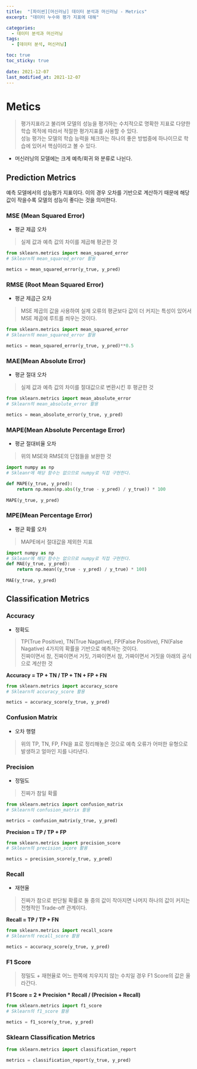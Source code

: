 ```yaml
---
title:  "[파이썬][머신러닝] 데이터 분석과 머신러닝 - Metrics"
excerpt: "데이터 누수와 평가 지표에 대해"

categories:
  - 데이터 분석과 머신러닝
tags:
  - [데이터 분석, 머신러닝]

toc: true
toc_sticky: true
 
date: 2021-12-07
last_modified_at: 2021-12-07
---
```


# Metics

> 평가지표라고 불리며 모델의 성능을 평가하는 수치적으로 명확한 지표로 다양한 학습 목적에 따라서 적절한 평가지표를 사용할 수 있다. <br> 성능 평가는 모델의 학습 능력을 체크하는 하나의 좋은 방법중에 하나이므로 학습에 있어서 핵심이라고 볼 수 있다.
 

- 머신러닝의 모델에는 크게 예측/회귀 와 분류로 나뉜다.

## Prediction Metrics

예측 모델에서의 성능평가 지표이다. 이의 경우 오차를 기반으로 계산하기 때문에 해당 값이 작을수록 모델의 성능이 좋다는 것을 의미한다.

### MSE (Mean Squared Error)
- 평균 제곱 오차
> 실제 값과 예측 값의 차이를 제곱해 평균한 것

```python
from sklearn.metrics import mean_squared_error
# Sklearn의 mean_squared_error 활용

metics = mean_squared_error(y_true, y_pred)
```

### RMSE (Root Mean Squared Error)
- 평균 제곱근 오차
> MSE 제곱의 값을 사용하여 실제 오류의 평균보다 값이 더 커지는 특성이 있어서 MSE 제곱에 루트를 씌우는 것이다.

```python
from sklearn.metrics import mean_squared_error
# Sklearn의 mean_squared_error 활용

metics = mean_squared_error(y_true, y_pred)**0.5
```

### MAE(Mean Absolute Error)
- 평균 절대 오차
> 실제 값과 예측 값의 차이를 절대값으로 변환시킨 후 평균한 것

```python
from sklearn.metrics import mean_absolute_error
# Sklearn의 mean_absolute_error 활용

metics = mean_absolute_error(y_true, y_pred)
```

### MAPE(Mean Absolute Percentage Error)
- 평균 절대비율 오차
> 위의 MSE와 RMSE의 단점들을 보완한 것

```python
import numpy as np
# Skleanr에 해당 함수는 없으므로 numpy로 직접 구현한다.

def MAPE(y_true, y_pred):
	return np.mean(np.abs((y_true - y_pred) / y_true)) * 100 
    
MAPE(y_true, y_pred)
```

### MPE(Mean Percentage Error)
- 평균 확률 오차
> MAPE에서 절대값을 제외한 지표

```python
import numpy as np
# Skleanr에 해당 함수는 없으므로 numpy로 직접 구현한다.
def MAE(y_true, y_pred): 
	return np.mean((y_true - y_pred) / y_true) * 100)
    
MAE(y_true, y_pred)
``` 

## Classification Metrics

### Accuracy
- 정확도
> TP(True Positive), TN(True Nagative), FP(False Positive), FN(False Nagative) 4가지의 확률을 기반으로 예측하는 것이다. <br> 
진짜이면서 참, 진짜이면서 거짓, 가짜이면서 참, 가짜이면서 거짓을 아래의 공식으로 계산한 
것 

**Accuracy = TP + TN / TP + TN + FP + FN**

```python
from sklearn.metrics import accuracy_score
# Sklearn의 accuracy_score 활용

metics = accuracy_score(y_true, y_pred)
```

### Confusion Matrix
- 오차 행렬
>위의 TP, TN, FP, FN을 표로 정리해놓은 것으로 예측 오류가 어떠한 유형으로 발생하고 얼마인 지를 나타낸다.

### Precision
- 정밀도
> 진짜가 참일 확률

```python
from sklearn.metrics import confusion_matrix
# Sklearn의 confusion_matrix 활용

metrics = confusion_matrix(y_true, y_pred)
```

**Precision = TP / TP + FP**

```python
from sklearn.metrics import precision_score
# Sklearn의 precision_score 활용

metics = precision_score(y_true, y_pred)
```

### Recall
- 재현율
> 진짜가 참으로 판단될 확률로 둘 중의 값이 작아지면 나머지 하나의 값이 커지는 전형적인 Trade-off 관계이다.

**Recall = TP / TP + FN**

```python
from sklearn.metrics import recall_score
# Sklearn의 recall_score 활용

metics = accuracy_score(y_true, y_pred)
```


### F1 Score
> 정밀도 + 재현율로 어느 한쪽에 치우지지 않는 수치일 경우 F1 Score의 값은 올라간다.

**F1 Score = 2 * Precision * Recall / (Precision + Recall)**

```python
from sklearn.metrics import f1_score
# Sklearn의 f1_score 활용

metics = f1_score(y_true, y_pred)
```



### Sklearn Classification Metrics

```python
from sklearn.metrics import classification_report

metrics = classification_report(y_true, y_pred)
```